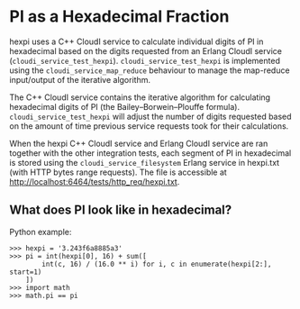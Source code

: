 # PI as a Hexadecimal Fraction

hexpi uses a C++ CloudI service to calculate individual digits of PI in
hexadecimal based on the digits requested from an
Erlang CloudI service (`cloudi_service_test_hexpi`).
`cloudi_service_test_hexpi` is implemented using the
`cloudi_service_map_reduce` behaviour to manage the map-reduce input/output
of the iterative algorithm.

The C++ CloudI service contains the iterative algorithm for calculating
hexadecimal digits of PI (the Bailey–Borwein–Plouffe formula).
`cloudi_service_test_hexpi` will adjust the number of digits requested
based on the amount of time previous service requests took for their
calculations.

When the hexpi C++ CloudI service and Erlang CloudI service are ran together
with the other integration tests, each segment of PI in hexadecimal is stored
using the `cloudi_service_filesystem` Erlang service in hexpi.txt
(with HTTP bytes range requests).  The file is accessible at
[http://localhost:6464/tests/http_req/hexpi.txt](http://localhost:6464/tests/http_req/hexpi.txt).

## What does PI look like in hexadecimal?

Python example:

    >>> hexpi = '3.243f6a8885a3'
    >>> pi = int(hexpi[0], 16) + sum([
            int(c, 16) / (16.0 ** i) for i, c in enumerate(hexpi[2:], start=1)
        ])
    >>> import math
    >>> math.pi == pi
